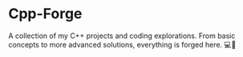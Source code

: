 # Cpp-Forge
A collection of my C++ projects and coding explorations. From basic concepts to more advanced solutions, everything is forged here. 💻🚀
